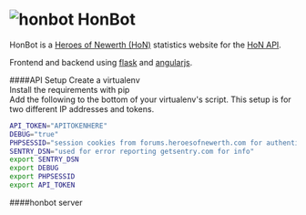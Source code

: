 ![honbot](http://i.imgur.com/eniKwWN.jpg)
HonBot
=============
HonBot is a [Heroes of Newerth (HoN)](http://www.heroesofnewerth.com/) statistics website for the [HoN API](http://api.heroesofnewerth.com/).

Frontend and backend using [flask](http://flask.pocoo.org/) and [angularjs](https://angularjs.org/).

####API Setup
Create a virtualenv  
Install the requirements with pip  
Add the following to the bottom of your virtualenv's script. This setup is for two different IP addresses and tokens.
``` bash
API_TOKEN="APITOKENHERE"
DEBUG="true"
PHPSESSID="session cookies from forums.heroesofnewerth.com for authentication"
SENTRY_DSN="used for error reporting getsentry.com for info"
export SENTRY_DSN
export DEBUG
export PHPSESSID
export API_TOKEN
```

####honbot server

